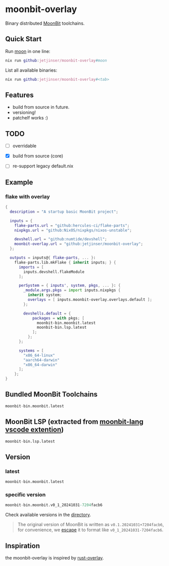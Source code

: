 # moonbit-overlay

Binary distributed [MoonBit](https://www.moonbitlang.com/) toolchains.

## Quick Start

Run [moon](https://github.com/moonbitlang/moon) in one line:
```nix
nix run github:jetjinser/moonbit-overlay#moon
```

List all available binaries:
```nix
nix run github:jetjinser/moonbit-overlay#<tab>
```

## Features
- build from source in future.
- versioning!
- patchelf works :)

## TODO
- [ ] overridable
- [x] build from source (core)
- [ ] re-support legacy default.nix


## Example

### flake with overlay

```nix
{
  description = "A startup basic MoonBit project";

  inputs = {
    flake-parts.url = "github:hercules-ci/flake-parts";
    nixpkgs.url = "github:NixOS/nixpkgs/nixos-unstable";

    devshell.url = "github:numtide/devshell";
    moonbit-overlay.url = "github:jetjinser/moonbit-overlay";
  };

  outputs = inputs@{ flake-parts, ... }:
    flake-parts.lib.mkFlake { inherit inputs; } {
      imports = [
        inputs.devshell.flakeModule
      ];

      perSystem = { inputs', system, pkgs, ... }: {
        _module.args.pkgs = import inputs.nixpkgs {
          inherit system;
          overlays = [ inputs.moonbit-overlay.overlays.default ];
        };

        devshells.default = {
            packages = with pkgs; [
              moonbit-bin.moonbit.latest
              moonbit-bin.lsp.latest
            ];
          };
      };

      systems = [
        "x86_64-linux"
        "aarch64-darwin"
        "x86_64-darwin"
      ];
    };
}
```

## Bundled MoonBit Toolchains

```nix
moonbit-bin.moonbit.latest
```

## MoonBit LSP (extracted from [moonbit-lang vscode extention](https://marketplace.visualstudio.com/items?itemName=moonbit.moonbit-lang))

```nix
moonbit-bin.lsp.latest
```

## Version

### latest
```nix
moonbit-bin.moonbit.latest
```

### specific version
```nix
moonbit-bin.moonbit.v0_1_20241031-7204facb6
```
Check available versions in the [directory](versions/).

> The original version of MoonBit is written as `v0.1.20241031+7204facb6`,
> for convenience, we [escape](https://github.com/jetjinser/moonbit-overlay/blob/3464a68cf9a16d4d63f76de823ca9687bca2de2d/lib/moonbit-bin.nix#L22-L24)
> it to format like `v0_1_20241031-7204facb6`.

## Inspiration
the moonbit-overlay is inspired by [rust-overlay](https://github.com/oxalica/rust-overlay).
